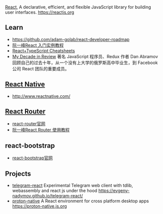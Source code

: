 [React](https://github.com/facebook/react), A declarative, efficient, and flexible JavaScript library for building user interfaces. https://reactjs.org



## Learn
- https://github.com/adam-golab/react-developer-roadmap
- [阮一峰React 入门实例教程](http://www.ruanyifeng.com/blog/2015/03/react.html)
- [React+TypeScript Cheatsheets](https://github.com/typescript-cheatsheets/react-typescript-cheatsheet)
- [My Decade in Review](https://overreacted.io/my-decade-in-review/) 著名 JavaScript 程序员、Redux 作者 Dan Abramov 回顾自己的过去十年，从一个没有上大学的俄罗斯高中毕业生，到 Facebook 公司 React 团队的重要成员。



## [React Native](https://github.com/facebook/react-native)
- http://www.reactnative.com/



## [React Router](https://github.com/ReactTraining/react-router)
- [react-router官网](https://reacttraining.com/react-router/)
- [阮一峰React Router 使用教程](http://www.ruanyifeng.com/blog/2016/05/react_router.html)



## react-bootstrap
- [react-bootstrap官网](http://react-bootstrap.cn/index.html)



## Projects
- [telegram-react](https://github.com/evgeny-nadymov/telegram-react) Experimental Telegram web client with tdlib, webassembly and react js under the hood https://evgeny-nadymov.github.io/telegram-react/
- [proton-native](https://github.com/kusti8/proton-native) A React environment for cross platform desktop apps https://proton-native.js.org


